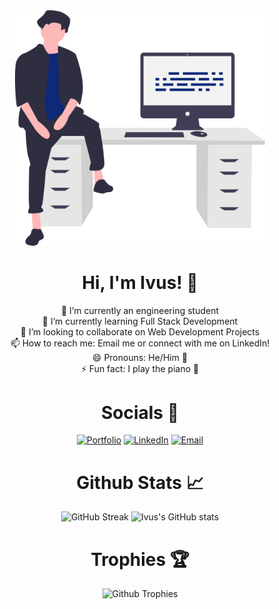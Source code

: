 
<div align='center'>

<img src="programmer.svg" alt="drawing" width="400"/>

# Hi, I'm Ivus! 👋

🔭 I’m currently an engineering student<br/>
🌱 I’m currently learning Full Stack Development<br/>
👯 I’m looking to collaborate on Web Development Projects<br/>
📫 How to reach me: Email me or connect with me on LinkedIn!<br/>
😄 Pronouns: He/Him 👨<br/>
⚡ Fun fact: I play the piano 🎹

</div>

<div align='center'>

# Socials 📱

[![Portfolio](https://img.shields.io/badge/Portfolio-7079fa?style=flat&logo=About.me&logoColor=white)](https://ivuschua.com)  [![LinkedIn](https://img.shields.io/badge/LinkedIn-0077B5?style=flat&logo=linkedin&logoColor=white)](https://www.linkedin.com/in/ivus-chua/)  [![Email](https://img.shields.io/badge/Gmail-D14836?style=flat&logo=gmail&logoColor=white)](mailto:ivuschua@gmail.com)

# Github Stats 📈

![GitHub Streak](https://github-readme-streak-stats.herokuapp.com?user=ivusc&theme=algolia&hide_border=true)
![Ivus's GitHub stats](https://github-readme-stats.vercel.app/api?username=ivusc&show_icons=true&theme=algolia&hide_border=true)

</div>

<div align='center'>

# Trophies 🏆

![Github Trophies](https://github-profile-trophy.vercel.app/?username=ivusc&theme=algolia&no-frame=true&no-bg=false&margin-w=4)

</div>